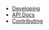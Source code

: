 - [Developing](/getting-started/developing.md)
- [API Docs](/api-docs/guide.md)
- [Contributing](/getting-started/contributing.md)
